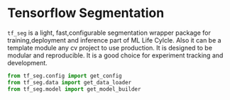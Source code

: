 # Tensorflow Segmentation

```tf_seg``` is a light, fast,configurable segmentation wrapper package for training,deployment and inference part of ML Life Cylcle. Also it can be a template module any cv project to use production. It is designed to be modular and reproducible. It is a good choice for experiment tracking and development.

``` python
from tf_seg.config import get_config
from tf_seg.data import get_data_loader
from tf_seg.model import get_model_builder

```
